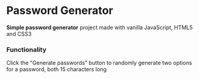 # Password Generator

**Simple password generator** project made with vanilla JavaScript, HTML5 and CSS3

### Functionality

Click the "Generate passwords" button to randomly generate two options for a password, both 15 characters long
